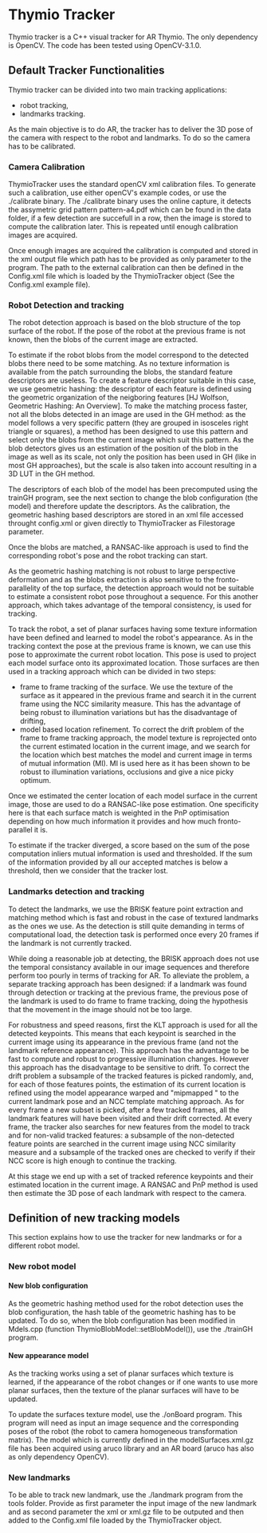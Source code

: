 # Thymio Tracker

Thymio tracker is a C++ visual tracker for AR Thymio.
The only dependency is OpenCV. The code has been tested using OpenCV-3.1.0.

## Default Tracker Functionalities

Thymio tracker can be divided into two main tracking applications:
 - robot tracking, 
 - landmarks tracking.

As the main objective is to do AR, the tracker has to deliver the 3D pose of 
the camera with respect to the robot and landmarks. To do so the camera has to
be calibrated.

### Camera Calibration

ThymioTracker uses the standard openCV xml calibration files. To generate such
a calibration, use either openCV's example codes, or use the ./calibrate binary.
The ./calibrate binary uses the online capture, it detects the assymetric grid
pattern pattern-a4.pdf which can be found in the data folder, if a few detection
are succefull in a row, then the image is stored to compute the calibration later.
This is repeated until enough calibration images are acquired.

Once enough images are acquired the calibration is computed and stored in 
the xml output file which path has to be provided as only parameter to the program.
The path to the external calibration can then be defined in the Config.xml file
which is loaded by the ThymioTracker object (See the Config.xml example file).

### Robot Detection and tracking

The robot detection approach is based on the blob structure of the top surface of the robot.
If the pose of the robot at the previous frame is not known, then the blobs of the current 
image are extracted. 

To estimate if the robot blobs from the model correspond to the detected blobs there 
need to be some matching. As no texture information is available from the patch surrounding 
the blobs, the standard feature descriptors are useless. To create a feature descriptor 
suitable in this case, we use geometric hashing: the descriptor of each feature is defined 
using the geometric organization of the neigboring features [HJ Wolfson, Geometric Hashing:
An Overview]. To make the matching process faster, not all the blobs detected in an image 
are used in the GH method: as the model follows a very specific pattern (they are grouped in 
isosceles right triangle or squares), a method has been designed to use this pattern and select 
only the blobs from the current image which suit this pattern.
As the blob detectors gives us an estimation of the position of the blob in the image as well as
its scale, not only the position has been used in GH (like in most GH approaches), but the scale 
is also taken into account resulting in a 3D LUT in the GH method.

The descriptors of each blob of the model has been precomputed using the trainGH program,
see the next section to change the blob configuration (the model) and therefore update the descriptors.
As the calibration, the geometric hashing based descriptors are stored in an xml file 
accessed throught config.xml or given directly to ThymioTracker as Filestorage parameter.

Once the blobs are matched, a RANSAC-like approach is used to find the corresponding 
robot's pose and the robot tracking can start.

As the geometric hashing matching is not robust to large perspective deformation and
as the blobs extraction is also sensitive to the fronto-parallelity of the top surface,
the detection approach would not be suitable to estimate a consistent robot pose throughout
a sequence. For this another approach, which takes advantage of the temporal consistency,
is used for tracking.

To track the robot, a set of planar surfaces having some texture information have been 
defined and learned to model the robot's appearance. As in the tracking context the pose 
at the previous frame is known, we can use this pose to approximate the current robot
location. This pose is used to project each model surface onto its approximated location.
Those surfaces are then used in a tracking approach which can be divided in two steps:
- frame to frame tracking of the surface. We use the texture of the surface as it 
appeared in the previous frame and search it in the current frame using the NCC similarity
measure. This has the advantage of being robust to illumination variations but has the 
disadvantage of drifting,
- model based location refinement. To correct the drift problem of the frame to frame tracking 
approach, the model texture is reprojected onto the current estimated location in the current
image, and we search for the location which best matches the model and current image in terms
of mutual information (MI). MI is used here as it has been shown to be robust to illumination
variations, occlusions and give a nice picky optimum. 

Once we estimated the center location of each model surface in the current image, those are 
used to do a RANSAC-like pose estimation. One specificity here is that each surface match
is weighted in the PnP optimisation depending on how much information it provides and how
much fronto-parallel it is.

To estimate if the tracker diverged, a score based on the sum of the pose computation inliers
mutual information is used and thresholded. If the sum of the information provided by all our
accepted matches is below a threshold, then we consider that the tracker lost.

### Landmarks detection and tracking

To detect the landmarks, we use the BRISK feature point extraction and matching method which 
is fast and robust in the case of textured landmarks as the ones we use. As the detection is
still quite demanding in terms of computational load, the detection task is performed once every 
20 frames if the landmark is not currently tracked.

While doing a reasonable job at detecting, the BRISK approach does not use the temporal consistancy
available in our image sequences and therefore perform too pourly in terms of tracking for AR.
To alleviate the problem, a separate tracking approach has been designed: if a landmark was found 
through detection or tracking at the previous frame, the previous pose of the landmark is used to
do frame to frame tracking, doing the hypothesis that the movement in the image should not be too large.

For robustness and speed reasons, first the KLT approach is used for all the detected keypoints. This 
means that each keypoint is searched in the current image using its appearance in the previous frame
(and not the landmark reference appearance). This approach has the advantage to be fast to compute and
robust to  progressive illumination changes. However this approach has the disadvantage to be sensitive 
to drift. To correct the drift problem a subsample of the tracked features is picked randomly, and, for 
each of those features points, the estimation of its current location is refined using the model appearance
warped and "mipmapped " to the current landmark pose and an NCC template matching approach. As for every 
frame a new subset is picked, after a few tracked frames, all the landmark features will have been visited and 
their drift corrected. At every frame, the tracker also searches for new features from the model to track and 
for non-valid tracked features: a subsample of the non-detected feature points are searched in the current image 
using NCC similarity measure and a subsample of the tracked ones are checked to verify if their NCC score is high 
enough to continue the tracking.

At this stage we end up with a set of tracked reference keypoints and their estimated location in the 
current image. A RANSAC and PnP method is used then estimate the 3D pose of each landmark with respect 
to the camera.


## Definition of new tracking models

This section explains how to use the tracker for new landmarks or for a different
robot model.

### New robot model

#### New blob configuration

As the geometric hashing method used for the robot detection uses the blob configuration,
the hash table of the geometric hashing has to be updated. To do so, when the blob configuration
has been modified in Mdels.cpp (function ThymioBlobModel::setBlobModel()), use the ./trainGH program.

#### New appearance model

As the tracking works using a set of planar surfaces which texture is learned, if the appearance
of the robot changes or if one wants to use more planar surfaces, then the texture of the planar
surfaces will have to be updated.

To update the surfaces texture model, use the ./onBoard program. This program will need as input 
an image sequence and the corresponding poses of the robot (the robot to camera homogeneous 
transformation matrix). The model which is currently defined in the modelSurfaces.xml.gz file
has been acquired using aruco library and an AR board (aruco has also as only dependency OpenCV).

### New landmarks

To be able to track new landmark, use the ./landmark program from the tools folder.
Provide as first parameter the input image of the new landmark and as second parameter
the xml or xml.gz file to be outputed and then added to the Config.xml file loaded by the 
ThymioTracker object.
